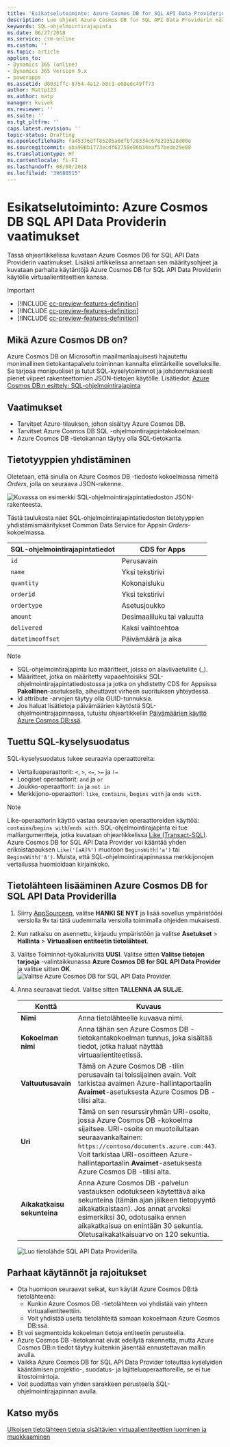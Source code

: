```yaml
---
title: 'Esikatselutoiminto: Azure Cosmos DB for SQL API Data Providerin käyttö Common Data Service for Appsin kanssa | MicrosoftDocs'
description: Lue ohjeet Azure Cosmos DB for SQL API Data Providerin määrittämiseen virtuaalientiteettien kanssa käytettäväksi.
keywords: SQL-ohjelmointirajapinta
ms.date: 06/27/2018
ms.service: crm-online
ms.custom: ''
ms.topic: article
applies_to:
- Dynamics 365 (online)
- Dynamics 365 Version 9.x
- powerapps
ms.assetid: d0031ffc-8754-4a12-b8c1-e08edc49ff73
author: Mattp123
ms.author: matp
manager: kvivek
ms.reviewer: ''
ms.suite: ''
ms.tgt_pltfrm: ''
caps.latest.revision: ''
topic-status: Drafting
ms.openlocfilehash: fa45376dff85205a0dfbf28334c678293528d00e
ms.sourcegitcommit: aba996b1773ecdf62758e06b34eaf57bede29e08
ms.translationtype: HT
ms.contentlocale: fi-FI
ms.lasthandoff: 08/08/2018
ms.locfileid: "39680515"
---
```

# <a name="preview-feature-azure-cosmos-db-sql-api-data-provider-requirements"></a>Esikatselutoiminto: Azure Cosmos DB SQL API Data Providerin vaatimukset

Tässä ohjeartikkelissa kuvataan Azure Cosmos DB for SQL API Data Providerin vaatimukset. Lisäksi artikkelissa annetaan sen määritysohjeet ja kuvataan parhaita käytäntöjä Azure Cosmos DB for SQL API Data Providerin käytölle virtuaalientiteettien kanssa. 

> [!IMPORTANT]
> - [!INCLUDE [cc-preview-features-definition](../../includes/cc-preview-features-definition.md)]
> - [!INCLUDE [cc-preview-features-definition](../../includes/cc-preview-features-expect-changes.md)]
> - [!INCLUDE [cc-preview-features-definition](../../includes/cc-preview-features-no-ms-support.md)]


## <a name="what-is-azure-cosmos-db"></a>Mikä Azure Cosmos DB on?

Azure Cosmos DB on Microsoftin maailmanlaajuisesti hajautettu monimallinen tietokantapalvelu toiminnan kannalta elintärkeille sovelluksille. Se tarjoaa monipuoliset ja tutut SQL-kyselytoiminnot ja johdonmukaisesti pienet viipeet rakenteettomien JSON-tietojen käytölle. Lisätiedot: [Azure Cosmos DB:n esittely: SQL-ohjelmointirajapinta](https://docs.microsoft.com/azure/cosmos-db/sql-api-introduction)

## <a name="requirements"></a>Vaatimukset

- Tarvitset Azure-tilauksen, johon sisältyy Azure Cosmos DB.
- Tarvitset Azure Cosmos DB SQL -ohjelmointirajapintakokoelman.
- Azure Cosmos DB -tietokannan täytyy olla SQL-tietokanta. 

## <a name="data-type-mapping"></a>Tietotyyppien yhdistäminen

Oletetaan, että sinulla on Azure Cosmos DB -tiedosto kokoelmassa nimeltä *Orders*, jolla on seuraava JSON-rakenne.

![Kuvassa on esimerkki SQL-ohjelmointirajapintatiedoston JSON-rakenteesta.](media/documentdbexample.png)

Tästä taulukosta näet SQL-ohjelmointirajapintatiedoston tietotyyppien yhdistämismääritykset Common Data Service for Appsin *Orders*-kokoelmassa.

|SQL-ohjelmointirajapintatiedot|CDS for Apps|
|--|--|
|`id`|Perusavain|
|`name`|Yksi tekstirivi|
|`quantity`|Kokonaisluku|
|`orderid`|Yksi tekstirivi|
|`ordertype`|Asetusjoukko|
|`amount`|Desimaaliluku tai valuutta|
|`delivered`|Kaksi vaihtoehtoa|
|`datetimeoffset`|Päivämäärä ja aika|

> [!NOTE]
> - SQL-ohjelmointirajapinta luo määritteet, joissa on alaviivaetuliite (_).
> - Määritteet, jotka on määritetty vapaaehtoisiksi SQL-ohjelmointirajapintatiedostossa ja jotka on yhdistetty CDS for Appsissa **Pakollinen**-asetuksella, aiheuttavat virheen suorituksen yhteydessä.
> - Id attribute -arvojen täytyy olla GUID-tunnuksia.
> - Jos haluat lisätietoja päivämäärien käytöstä SQL-ohjelmointirajapinnassa, tutustu ohjeartikkeliin [Päivämäärien käyttö Azure Cosmos DB:ssä](https://azure.microsoft.com/blog/working-with-dates-in-azure-documentdb-4/).

## <a name="supported-sql-query-filtering"></a>Tuettu SQL-kyselysuodatus

SQL-kyselysuodatus tukee seuraavia operaattoreita: 

- Vertailuoperaattorit: `<`, `>`, `<=`, `>=` ja `!=`
- Loogiset operaattorit: `and` ja `or` 
- Joukko-operaattorit: `in` ja `not in`
- Merkkijono-operaattori: `like`, `contains`, b`egins with` ja `ends with`.

> [!NOTE]
> Like-operaattorin käyttö vastaa seuraavien operaattoreiden käyttöä: `contains`/`begins with`/`ends with`. SQL-ohjelmointirajapinta ei tue malliargumentteja, jotka kuvataan ohjeartikkelissa [Like (Transact-SQL)](/sql/t-sql/language-elements/like-transact-sql). Azure Cosmos DB for SQL API Data Provider voi kääntää yhden erikoistapauksen `Like('[aA]%')` muotoon `BeginsWith('a')` tai `BeginsWith('A')`. Muista, että SQL-ohjelmointirajapinnassa merkkijonojen vertailussa huomioidaan kirjainkoko.

## <a name="add-a-data-source-using-the-azure-cosmos-db-for-sql-api-data-provider"></a>Tietolähteen lisääminen Azure Cosmos DB for SQL API Data Providerilla

1. Siirry [AppSourceen](https://appsource.microsoft.com/product/dynamics-365/mscrm.documentdb_data_provider?tab=Overview), valitse **HANKI SE NYT** ja lisää sovellus ympäristöösi versiolla 9x tai tätä uudemmalla versiolla toimimalla ohjeiden mukaisesti.
2. Kun ratkaisu on asennettu, kirjaudu ympäristöön ja valitse **Asetukset** > **Hallinta** > **Virtuaalisen entiteetin tietolähteet**.
3. Valitse Toiminnot-työkaluriviltä **UUSI**. Valitse sitten **Valitse tietojen tarjoaja** -valintaikkunassa **Azure Cosmos DB for SQL API Data Provider** ja valitse sitten **OK**.
![Valitse Azure Cosmos DB for SQL API Data Provider.](media/createdatasource.png)
1. Anna seuraavat tiedot. Valitse sitten **TALLENNA JA SULJE**.

    |Kenttä|Kuvaus|
    |--|--|
    |**Nimi**|Anna tietolähteelle kuvaava nimi.|
    |**Kokoelman nimi**|Anna tähän sen Azure Cosmos DB -tietokantakokoelman tunnus, joka sisältää tiedot, jotka haluat näyttää virtuaalientiteetissä.  |
    |**Valtuutusavain**|Tämä on Azure Cosmos DB -tilin perusavain tai toissijainen avain. Voit tarkistaa avaimen Azure-hallintaportaalin **Avaimet**-asetuksesta Azure Cosmos DB -tilisi alta.|
    |**Uri**|Tämä on sen resurssiryhmän URI-osoite, jossa Azure Cosmos DB -kokoelma sijaitsee. URI-osoite on muotoilultaan seuraavankaltainen: `https://contoso/documents.azure.com:443`. Voit tarkistaa URI-osoitteen Azure-hallintaportaalin **Avaimet**-asetuksesta Azure Cosmos DB -tilisi alta. |
    |**Aikakatkaisu sekunteina**|Anna Azure Cosmos DB -palvelun vastauksen odotukseen käytettävä aika sekunteina (tämän ajan jälkeen tietopyyntö aikakatkaistaan). Jos annat arvoksi esimerkiksi 30, odotusaika ennen aikakatkaisua on enintään 30 sekuntia. Oletusaikakatkaisuarvo on 120 sekuntia.|

    ![Luo tietolähde SQL API Data Providerilla.](media/cosmosdb-datasource.png)

## <a name="best-practices-and-limitations"></a>Parhaat käytännöt ja rajoitukset

- Ota huomioon seuraavat seikat, kun käytät Azure Cosmos DB:tä tietolähteenä:
   - Kunkin Azure Cosmos DB -tietolähteen voi yhdistää vain yhteen virtuaalientiteettiin.
   - Voit yhdistää useita tietolähteitä samaan kokoelmaan Azure Cosmos DB:ssä.
- Et voi segmentoida kokoelman tietoja entiteetin perusteella.
- Azure Cosmos DB -tietokannat eivät edellytä rakennetta, mutta Azure Cosmos DB:n tiedot täytyy kuitenkin jäsentää ennustettavan mallin avulla. 
- Vaikka Azure Cosmos DB for SQL API Data Provider toteuttaa kyselyiden kääntämisen projektio-, suodatus- ja lajitteluoperaattoreille, se ei tue liitostoimintoja.
- Voit suodattaa vain yhden sarakkeen perusteella SQL-ohjelmointirajapinnan avulla.

## <a name="see-also"></a>Katso myös

[Ulkoisen tietolähteen tietoja sisältävien virtuaalientiteettien luominen ja muokkaaminen](create-edit-virtual-entities.md)
